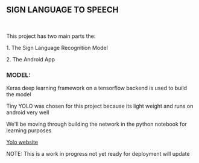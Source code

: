 <h2>SIGN LANGUAGE TO SPEECH</h2><br>
<p>This project has two main parts the:</p>
<p>1. The Sign Language Recognition Model </p>
<p>2. The Android App</p>

<h3>MODEL:</h3>
<p>Keras deep learning framework on a tensorflow backend is used to build the model

Tiny YOLO was chosen for this project because its light weight and runs on android very well

We'll be moving through building the network in the python notebook for learning purposes</p>
<a href="https://pjreddie.com/darknet/yolo/"> Yolo website</a>


NOTE: This is a work in progress not yet ready for deployment will update
